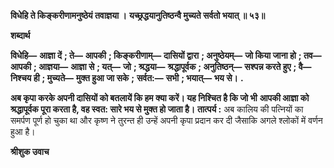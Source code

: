 **विधेहि ते किङ्करीणामनुष्ठेयं तवाज्ञया ।** **यच्छ्रद्धयानुतिष्ठन्वै मुच्यते सर्वतो भयात् ॥ ५३॥** 

**शब्दार्थ** 

**विधेहि—** **आज्ञा दें** **; ते—** **आपकी** **; किङ्करीणाम्—** **दासियों द्वारा** **; अनुष्ठेयम्—** **जो किया जाना हो** **; तव—** **आपकी** **; आज्ञया—** **आज्ञा से** **; यत्—** **जो** **; श्रद्धया—** **श्रद्धापूर्वक** **; अनुतिष्ठन्—** **सश्पन्न करते हुए** **; वै—** **निश्चय ही** **; मुच्यते—** **मुक्त हुआ जा सके** **;** **सर्वत:—** **सभी** **; भयात्—** **भय से।** **.** 

**अब कृपा करके अपनी दासियों को बतलायें कि हम क्या करें। यह निश्चित है कि जो भी** **आपकी आज्ञा को श्रद्धापूर्वक पूरा करता है, वह स्वत: सारे भय से मुक्त हो जाता है।** **तात्पर्य :** अब कालिय की पत्नियों का समर्पण पूर्ण हो चुका था और कृष्ण ने तुरन्त ही उन्हें अपनी कृपा प्रदान कर दी जैसाकि अगले श्लोकों में वर्णन हुआ है।  

**श्रीशुक उवाच** 